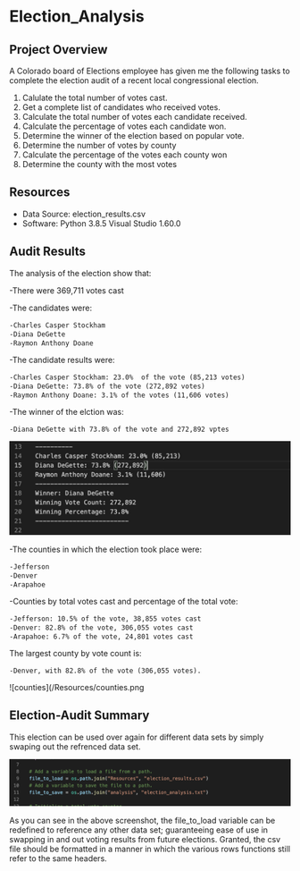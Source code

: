 # Election_Analysis


## Project Overview
A Colorado board of Elections employee has given me the following tasks to complete the election audit of a recent local congressional election.

1. Calulate the total number of votes cast.
2. Get a complete list of candidates who received votes.
3. Calculate the total number of votes each candidate received.
4. Calculate the percentage of votes each candidate won.
5. Determine the winner of the election based on popular vote.
6. Determine the number of votes by county
7. Calculate the percentage of the votes each county won
8. Determine the county with the most votes

## Resources 
- Data Source: election_results.csv
- Software: Python 3.8.5 Visual Studio 1.60.0

## Audit Results
The analysis of the election show that:

-There were 369,711 votes cast

-The candidates were:
    
    -Charles Casper Stockham
    -Diana DeGette
    -Raymon Anthony Doane

-The candidate results were:
   
    -Charles Casper Stockham: 23.0%  of the vote (85,213 votes)
    -Diana DeGette: 73.8% of the vote (272,892 votes)
    -Raymon Anthony Doane: 3.1% of the votes (11,606 votes)

-The winner of the elction was:
    
    -Diana DeGette with 73.8% of the vote and 272,892 vptes
 
 ![Candidates](/Resources/Candidates.png)
 
 -The counties in which the election took place were:
 
    -Jefferson
    -Denver
    -Arapahoe
    
-Counties by total votes cast and percentage of the total vote:

    -Jefferson: 10.5% of the vote, 38,855 votes cast
    -Denver: 82.8% of the vote, 306,055 votes cast
    -Arapahoe: 6.7% of the vote, 24,801 votes cast
 
 
 The largest county by vote count is:
 
    -Denver, with 82.8% of the vote (306,055 votes). 
    
  ![counties](/Resources/counties.png
  
  ## Election-Audit Summary
  This election can be used over again for different data sets by simply swaping out the refrenced data set. 
  
  ![variable](/Resources/variable.png)
  
  As you can see in the above screenshot, the file_to_load variable can be redefined to reference any other data set; guaranteeing ease of use in swapping in and out voting results from future elections. Granted, the csv file should be formatted in a manner in which the various rows functions still refer to the same headers. 
 

